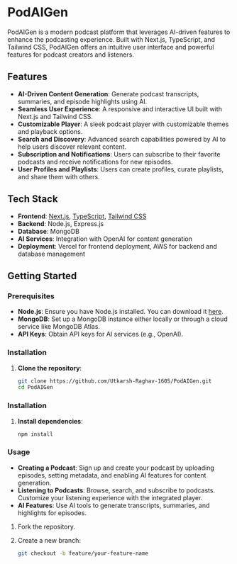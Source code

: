 # PodAIGen

PodAIGen is a modern podcast platform that leverages AI-driven features to enhance the podcasting experience. Built with Next.js, TypeScript, and Tailwind CSS, PodAIGen offers an intuitive user interface and powerful features for podcast creators and listeners.

## Features

- **AI-Driven Content Generation**: Generate podcast transcripts, summaries, and episode highlights using AI.
- **Seamless User Experience**: A responsive and interactive UI built with Next.js and Tailwind CSS.
- **Customizable Player**: A sleek podcast player with customizable themes and playback options.
- **Search and Discovery**: Advanced search capabilities powered by AI to help users discover relevant content.
- **Subscription and Notifications**: Users can subscribe to their favorite podcasts and receive notifications for new episodes.
- **User Profiles and Playlists**: Users can create profiles, curate playlists, and share them with others.

## Tech Stack

- **Frontend**: [Next.js](https://nextjs.org/), [TypeScript](https://www.typescriptlang.org/), [Tailwind CSS](https://tailwindcss.com/)
- **Backend**: Node.js, Express.js
- **Database**: MongoDB
- **AI Services**: Integration with OpenAI for content generation
- **Deployment**: Vercel for frontend deployment, AWS for backend and database management

## Getting Started

### Prerequisites

- **Node.js**: Ensure you have Node.js installed. You can download it [here](https://nodejs.org/).
- **MongoDB**: Set up a MongoDB instance either locally or through a cloud service like MongoDB Atlas.
- **API Keys**: Obtain API keys for AI services (e.g., OpenAI).

### Installation

1. **Clone the repository**:

   ```bash
   git clone https://github.com/Utkarsh-Raghav-1605/PodAIGen.git
   cd PodAIGen
### Installation

1. **Install dependencies**:

   ```bash
   npm install
   
### Usage

- **Creating a Podcast**: Sign up and create your podcast by uploading episodes, setting metadata, and enabling AI features for content generation.
- **Listening to Podcasts**: Browse, search, and subscribe to podcasts. Customize your listening experience with the integrated player.
- **AI Features**: Use AI tools to generate transcripts, summaries, and highlights for episodes.



1. Fork the repository.
2. Create a new branch:

   ```bash
   git checkout -b feature/your-feature-name
